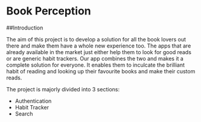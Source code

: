 # Book Perception

##Introduction

The aim of this project is to develop a solution for all the book lovers out there and make them have a whole new experience too. The apps that are already available in the market just either help them to look for good reads or are generic habit trackers. Our app combines the two and makes it a complete solution for everyone. It enables them to inculcate the brilliant habit of reading and looking up their favourite books and make their custom reads.

The project is majorly divided into 3 sections:

- Authentication
- Habit Tracker
- Search
